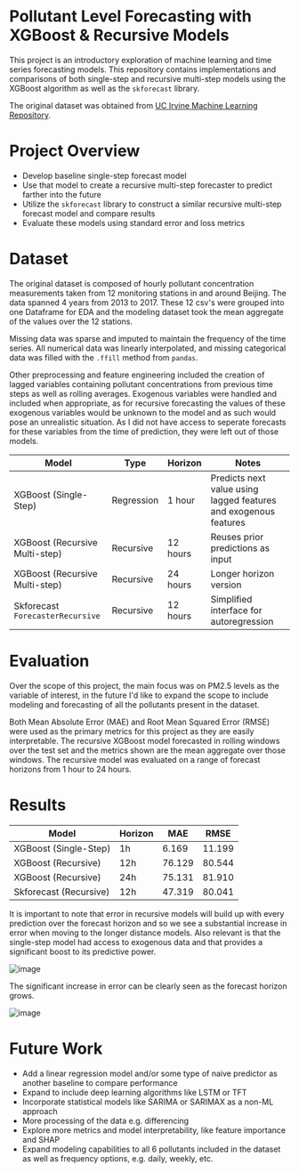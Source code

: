 # Pollutant Level Forecasting with XGBoost & Recursive Models 

This project is an introductory exploration of machine learning and time series forecasting models. This repository contains implementations and comparisons of both single-step and recursive multi-step models using the XGBoost algorithm as well as the `skforecast` library.

The original dataset was obtained from [UC Irvine Machine Learning Repository](https://archive.ics.uci.edu/dataset/501/beijing+multi+site+air+quality+data).

# Project Overview

- Develop baseline single-step forecast model
- Use that model to create a recursive multi-step forecaster to predict farther into the future
- Utilize the `skforecast` library to construct a similar recursive multi-step forecast model and compare results
- Evaluate these models using standard error and loss metrics

# Dataset

The original dataset is composed of hourly pollutant concentration measurements taken from 12 monitoring stations in and around Beijing. The data spanned 4 years from 2013 to 2017. These 12 csv's were grouped into one Dataframe for EDA and the modeling dataset took the mean aggregate of the values over the 12 stations. 

Missing data was sparse and imputed to maintain the frequency of the time series. All numerical data was linearly interpolated, and missing categorical data was filled with the `.ffill` method from `pandas`.

Other preprocessing and feature engineering included the creation of lagged variables containing pollutant concentrations from previous time steps as well as rolling averages. Exogenous variables were handled and included when appropriate, as for recursive forecasting the values of these exogenous variables would be unknown to the model and as such would pose an unrealistic situation.
As I did not have access to seperate forecasts for these variables from the time of prediction, they were left out of those models.

| Model                            | Type       | Horizon  | Notes                                     |
| -------------------------------- | ---------- | -------- | ----------------------------------------- |
| XGBoost (Single-Step)            | Regression | 1 hour   | Predicts next value using lagged features and exogenous features |
| XGBoost (Recursive Multi-step)   | Recursive  | 12 hours | Reuses prior predictions as input         |
| XGBoost (Recursive Multi-step)   | Recursive  | 24 hours | Longer horizon version                    |
| Skforecast `ForecasterRecursive` | Recursive  | 12 hours | Simplified interface for autoregression   |

# Evaluation

Over the scope of this project, the main focus was on PM2.5 levels as the variable of interest, in the future I'd like to expand the scope to include modeling and forecasting of all the pollutants present in the dataset.

Both Mean Absolute Error (MAE) and Root Mean Squared Error (RMSE) were used as the primary metrics for this project as they are easily interpretable. The recursive XGBoost model forecasted in rolling windows over the test set and the metrics shown are the mean aggregate over those windows. The recursive model was evaluated on a range of forecast horizons from 1 hour to 24 hours.

# Results

| Model                  | Horizon | MAE  | RMSE |
| ---------------------- | ------- | ---- | ---- |
| XGBoost (Single-Step)  | 1h      | 6.169 | 11.199 |
| XGBoost (Recursive)    | 12h     | 76.129 | 80.544 |
| XGBoost (Recursive)    | 24h     | 75.131 | 81.910 |
| Skforecast (Recursive) | 12h     | 47.319 | 80.041 |

It is important to note that error in recursive models will build up with every prediction over the forecast horizon and so we see a substantial increase in error when moving to the longer distance models. Also relevant is that the single-step model had access to exogenous data and that provides a significant boost to its predictive power.

![image](https://github.com/user-attachments/assets/01a244b5-f059-4c39-8e29-cea30b385048)

The significant increase in error can be clearly seen as the forecast horizon grows.

![image](https://github.com/user-attachments/assets/bd84dbe4-da88-444e-8b01-dae53d7cf005)

# Future Work
- Add a linear regression model and/or some type of naive predictor as another baseline to compare performance
- Expand to include deep learning algorithms like LSTM or TFT
- Incorporate statistical models like SARIMA or SARIMAX as a non-ML approach
- More processing of the data e.g. differencing
- Explore more metrics and model interpretability, like feature importance and SHAP
- Expand modeling capabilities to all 6 pollutants included in the dataset as well as frequency options, e.g. daily, weekly, etc.

